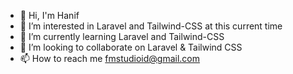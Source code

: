 - 👋 Hi, I'm Hanif
- 👀 I’m interested in Laravel and Tailwind-CSS at this current time
- 🌱 I’m currently learning Laravel and Tailwind-CSS 
- 💞️ I’m looking to collaborate on Laravel & Tailwind CSS
- 📫 How to reach me fmstudioid@gmail.com

<!---
fanmadestudio/fanmadestudio is a ✨ special ✨ repository because its `README.md` (this file) appears on your GitHub profile.
You can click the Preview link to take a look at your changes.
--->

